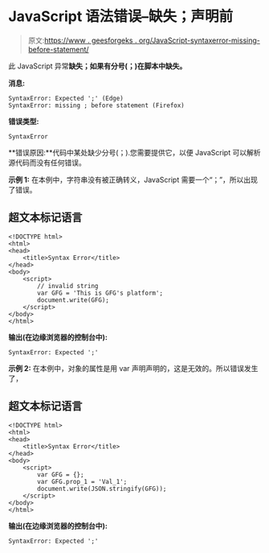 # JavaScript 语法错误–缺失；声明前

> 原文:[https://www . geesforgeks . org/JavaScript-syntaxerror-missing-before-statement/](https://www.geeksforgeeks.org/javascript-syntaxerror-missing-before-statement/)

此 JavaScript 异常**缺失；如果有分号(；)在脚本中缺失。**

**消息:**

```
SyntaxError: Expected ';' (Edge)
SyntaxError: missing ; before statement (Firefox)

```

**错误类型:**

```
SyntaxError

```

**错误原因:**代码中某处缺少分号(；).您需要提供它，以便 JavaScript 可以解析源代码而没有任何错误。

**示例 1:** 在本例中，字符串没有被正确转义，JavaScript 需要一个“；”，所以出现了错误。

## 超文本标记语言

```
<!DOCTYPE html>
<html>
<head>
    <title>Syntax Error</title>
</head>
<body>
    <script>
        // invalid string
        var GFG = 'This is GFG's platform';  
        document.write(GFG);
    </script>
</body>
</html>
```

**输出(在边缘浏览器的控制台中):**

```
SyntaxError: Expected ';'

```

**示例 2:** 在本例中，对象的属性是用 var 声明声明的，这是无效的。所以错误发生了，

## 超文本标记语言

```
<!DOCTYPE html>
<html>
<head>
    <title>Syntax Error</title>
</head>
<body>
    <script>
        var GFG = {};
        var GFG.prop_1 = 'Val_1';  
        document.write(JSON.stringify(GFG));
    </script>
</body>
</html>
```

**输出(在边缘浏览器的控制台中):**

```
SyntaxError: Expected ';'

```